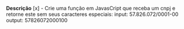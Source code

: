 **Descrição**
[x] - Crie uma função em JavasCript que receba um cnpj e retorne este sem seus caracteres especiais:
input: 57.826.072/0001-00
output: 57826072000100